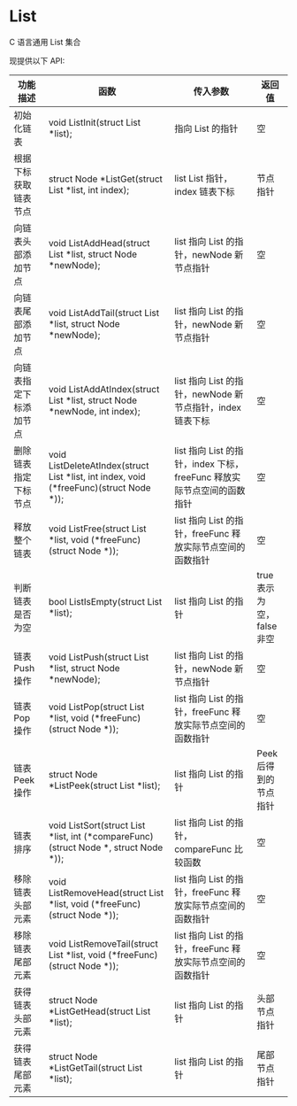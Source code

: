 # List
C 语言通用 List 集合

现提供以下 API:



| 功能描述               | 函数                                                         | 传入参数                                                     | 返回值                    |
| ---------------------- | ------------------------------------------------------------ | ------------------------------------------------------------ | ------------------------- |
| 初始化链表               | void ListInit(struct List *list);                            | 指向 List 的指针                                             | 空                        |
| 根据下标获取链表节点   | struct Node *ListGet(struct List *list, int index);          | list List 指针，index 链表下标                               | 节点指针                  |
| 向链表头部添加节点     | void ListAddHead(struct List *list, struct Node *newNode);   | list 指向 List 的指针，newNode 新节点指针                    | 空                        |
| 向链表尾部添加节点     | void ListAddTail(struct List *list, struct Node *newNode);   | list 指向 List 的指针，newNode 新节点指针                    | 空                        |
| 向链表指定下标添加节点 | void ListAddAtIndex(struct List *list, struct Node *newNode, int index); | list 指向 List 的指针，newNode 新节点指针，index 链表下标    | 空                        |
| 删除链表指定下标节点   | void ListDeleteAtIndex(struct List *list, int index, void (*freeFunc)(struct Node *)); | list 指向 List 的指针，index 下标，freeFunc 释放实际节点空间的函数指针 | 空                        |
| 释放整个链表           | void ListFree(struct List *list, void (*freeFunc)(struct Node *)); | list 指向 List 的指针，freeFunc 释放实际节点空间的函数指针   | 空                        |
| 判断链表是否为空       | bool ListIsEmpty(struct List *list);                         | list 指向 List 的指针                                        | true 表示为空，false 非空 |
| 链表 Push 操作         | void ListPush(struct List *list, struct Node *newNode);      | list 指向 List 的指针，newNode 新节点指针                    | 空                        |
| 链表 Pop 操作          | void ListPop(struct List *list, void (*freeFunc)(struct Node *)); | list 指向 List 的指针，freeFunc 释放实际节点空间的函数指针   | 空                        |
| 链表 Peek 操作         | struct Node *ListPeek(struct List *list);                    | list 指向 List 的指针                                        | Peek 后得到的节点指针     |
| 链表排序               | void ListSort(struct List *list, int (*compareFunc)(struct Node *, struct Node *)); | list 指向 List 的指针，compareFunc 比较函数                  | 空                        |
| 移除链表头部元素 | void ListRemoveHead(struct List *list, void (*freeFunc)(struct Node *)); | list 指向 List 的指针，freeFunc 释放实际节点空间的函数指针 | 空 |
| 移除链表尾部元素 | void ListRemoveTail(struct List *list, void (*freeFunc)(struct Node *)); | list 指向 List 的指针，freeFunc 释放实际节点空间的函数指针 | 空 |
| 获得链表头部元素 | struct Node *ListGetHead(struct List *list); | list 指向 List 的指针 | 头部节点指针 |
| 获得链表尾部元素 | struct Node *ListGetTail(struct List *list); | list 指向 List 的指针 | 尾部节点指针 |

